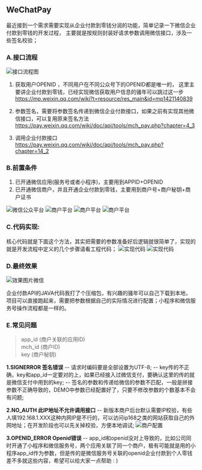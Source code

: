 ## WeChatPay

最近接到一个需求需要实现从企业付款到零钱分润的功能，简单记录一下微信企业付款到零钱的开发过程， 主要就是按规则封装好请求参数调用微信接口，涉及一些签名校验； 

### A.接口流程

![接口流程图](images/20200103155938.png)

1. 获取用户OPENID ，不同用户在不同公众号下的OPENID都是唯一的， 这里主要讲企业付款到零钱，已经实现微信获取用户信息的骚年可以跳过这一步
  https://mp.weixin.qq.com/wiki?t=resource/res_main&id=mp1421140839

2. 参数签名，需要将参数签名传递到微信企业付款接口，如果之前有实现其他微信接口，可以复用原来签名方法
  https://pay.weixin.qq.com/wiki/doc/api/tools/mch_pay.php?chapter=4_3

3. 调用企业付款接口
  https://pay.weixin.qq.com/wiki/doc/api/tools/mch_pay.php?chapter=14_2

### B.前置条件

1. 已开通微信应用(服务号或者小程序)，主要用到APPID+OPENID 
2. 已开通微信商户，并且开通企业付款到零钱，主要用到商户号+商户秘钥+商户证书 

![微信公众平台](images/20200103160402.png)
![商户平台](images/20200103160535.png)
![商户平台](images/20200103160639.png)
![商户平台](images/20200103160749.png)

### C.代码实现:

核心代码就是下面这个方法，其实把需要的参数准备好后逻辑就很简单了，实现的就是开发流程中定义的几个步骤请看工程代码；
![实现代码](images/20200103161207.png)
![实现代码](images/20200103161032.png)

### D.最终效果

![效果图片](images/20200103161716.jpg)微信

企业付款API的JAVA代码我打了个压缩包，有兴趣的骚年可以自己下载到本地，项目可以直接跑起来，需要把参数根据自己的实际情况进行配置；小程序和微信服务号操作流程都是一样的。 

### E.常见问题
> app_id (商户关联的应用ID)  
> mch_id (商户ID)   
> key (商户秘钥)

**1.SIGNERROR 签名错误**
-- 请求时编码要是全部设置为UTF-8; 
-- key传的不正确，key和app_id一定要对的上，如果已经接入过微信支付，要确认这里的传的就是微信支付中用到的key; 
-- 签名的参数和传递给微信的参数不匹配，一般是拼接参数不正确导致的，DEMO中参数已经配置好了，只要不修改参数的个数基本不会有问题;   

**2.NO_AUTH 此IP地址不允许调用接口**
-- 新版本商户后台默认需要IP校验，有些人填192.168.1.XXX这种内网IP是不行的，可以访问ip168之类的网站获取自己的外网地址；在开发阶段也可以先关掉校验，方便本地调试;
![商户配置](images/20200103162139.png)

 

 **3.OPENID_ERROR Openid错误**
-- app_id和openid没对上导致的，比如公司同时开通了小程序和微信服务号，两个应用关联了同一个商户，极有可能就是用的小程序app_id作为参数，但是传的是微信服务号关联的openid企业付款到个人零钱差不多就这些内容，希望可以给大家一点帮助 : )

